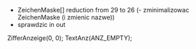 - ZeichenMaske[] reduction from 29 to 26 (- zminimalizowac ZeichenMaske (i zmienic nazwe))
- sprawdzic in out

ZifferAnzeige(0, 0);
TextAnz(ANZ_EMPTY);